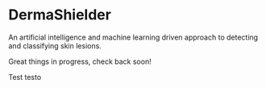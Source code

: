 
# DermaShielder
An artificial intelligence and machine learning driven approach to detecting and classifying skin lesions. 

Great things in progress, check back soon!

Test testo